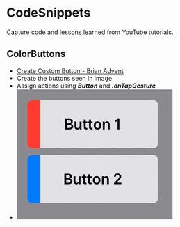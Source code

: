 # CodeSnippets
Capture code and lessons learned from YouTube tutorials.

## ColorButtons
* [Create Custom Button - Brian Advent](https://www.youtube.com/watch?v=XVC0wQND1N8)
* Create the buttons seen in image
* Assign actions using ***Button*** and ***.onTapGesture***
* ![](https://github.com/iosPit/CodeSnippets/blob/main/README_Assets/ColorButtons.png)
